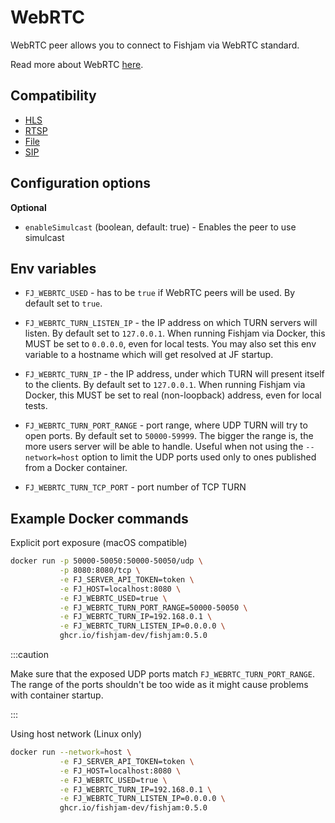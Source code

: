 # WebRTC

WebRTC peer allows you to connect to Fishjam via WebRTC standard.

Read more about WebRTC [here](https://webrtc.org/).

## Compatibility

* [HLS](../components/hls.md)
* [RTSP](../components/rtsp.md)
* [File](../components/file.md)
* [SIP](../components/sip.md)

## Configuration options

**Optional**

* `enableSimulcast` (boolean, default: true) - Enables the peer to use simulcast

## Env variables

* `FJ_WEBRTC_USED` - has to be `true` if WebRTC peers will be used.
By default set to `true`.

* `FJ_WEBRTC_TURN_LISTEN_IP` - the IP address on which TURN servers will listen. 
By default set to `127.0.0.1`.
When running Fishjam via Docker, this MUST be set to `0.0.0.0`, even for local tests.
You may also set this env variable to a hostname which will get resolved at JF startup.

* `FJ_WEBRTC_TURN_IP` - the IP address, under which TURN will present itself to the clients. By default set to `127.0.0.1`.
When running Fishjam via Docker, this MUST be set to real (non-loopback) address, even for local tests.

* `FJ_WEBRTC_TURN_PORT_RANGE` - port range, where UDP TURN will try to open ports. By default set to `50000-59999`.
The bigger the range is, the more users server will be able to handle. 
Useful when not using the `--network=host` option to limit the UDP ports 
used only to ones published from a Docker container.

* `FJ_WEBRTC_TURN_TCP_PORT` - port number of TCP TURN

## Example Docker commands

Explicit port exposure (macOS compatible)

```bash
docker run -p 50000-50050:50000-50050/udp \
           -p 8080:8080/tcp \
           -e FJ_SERVER_API_TOKEN=token \
           -e FJ_HOST=localhost:8080 \
           -e FJ_WEBRTC_USED=true \
           -e FJ_WEBRTC_TURN_PORT_RANGE=50000-50050 \
           -e FJ_WEBRTC_TURN_IP=192.168.0.1 \
           -e FJ_WEBRTC_TURN_LISTEN_IP=0.0.0.0 \
           ghcr.io/fishjam-dev/fishjam:0.5.0
```

:::caution

Make sure that the exposed UDP ports match `FJ_WEBRTC_TURN_PORT_RANGE`.
The range of the ports shouldn't be too wide as it might cause problems with container startup.

:::

Using host network (Linux only)

```bash
docker run --network=host \
           -e FJ_SERVER_API_TOKEN=token \
           -e FJ_HOST=localhost:8080 \
           -e FJ_WEBRTC_USED=true \
           -e FJ_WEBRTC_TURN_IP=192.168.0.1 \
           -e FJ_WEBRTC_TURN_LISTEN_IP=0.0.0.0 \
           ghcr.io/fishjam-dev/fishjam:0.5.0
```
